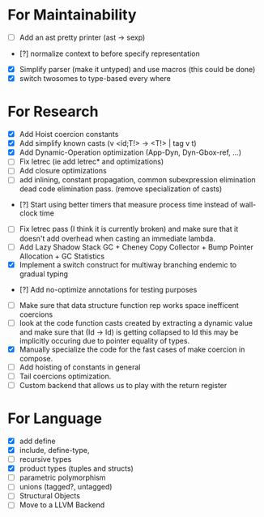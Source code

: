 # For Maintainability 
- [ ] Add an ast pretty printer (ast -> sexp)
- [?] normalize context to before specify representation
- [X] Simplify parser (make it untyped) and use macros (this could be done)
- [X] switch twosomes to type-based every where

# For Research
- [X] Add Hoist coercion constants
- [X] Add simplify known casts (v <id;T!> -> <T!> | tag v t)
- [X] Add Dynamic-Operation optimization (App-Dyn, Dyn-Gbox-ref, ...)
- [ ] Fix letrec (ie add letrec* and optimizations)
- [ ] Add closure optimizations
- [ ] add inlining, constant propagation, common subexpression elimination
      dead code elimination pass. (remove specialization of casts)
- [?] Start using better timers that measure process time instead of wall-clock time
- [ ] Fix letrec pass (I think it is currently broken) and make sure that it 
      doesn't add overhead when casting an immediate lambda.
- [ ] Add Lazy Shadow Stack GC + Cheney Copy Collector + Bump Pointer Allocation + GC Statistics
- [X] Implement a switch construct for multiway branching endemic to gradual typing
- [?] Add no-optimize annotations for testing purposes
- [ ] Make sure that data structure function rep works space inefficent coercions
- [ ] look at the code function casts created by extracting a dynamic
      value and make sure that (Id -> Id) is getting collapsed to Id
      this may be implicitly occuring due to pointer equality of types.
- [X] Manually specialize the code for the fast cases of make coercion
      in compose.
- [ ] Add hoisting of constants in general
- [ ] Tail coercions optimization.
- [ ] Custom backend that allows us to play with the return register

# For Language 
- [x] add define
- [x] include, define-type,
- [ ] recursive types
- [X] product types (tuples and structs)
- [ ] parametric polymorphism
- [ ] unions (tagged?, untagged)
- [ ] Structural Objects 
- [ ] Move to a LLVM Backend 
